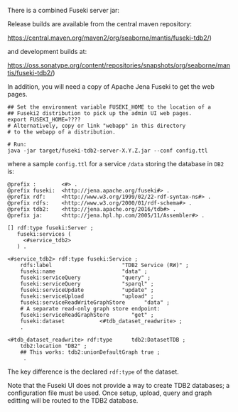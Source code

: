There is a combined Fuseki server jar:

Release builds are available from the central maven repository:

https://central.maven.org/maven2/org/seaborne/mantis/fuseki-tdb2/)

and development builds at:

https://oss.sonatype.org/content/repositories/snapshots/org/seaborne/mantis/fuseki-tdb2/)


In addition, you will need a copy of Apache Jena Fuseki to get the web pages.

```
## Set the environment variable FUSEKI_HOME to the location of a
## Fuseki2 distribution to pick up the admin UI web pages.
export FUSEKI_HOME=???? 
# Alternatively, copy or link "webapp" in this directory
# to the webapp of a distribution.

# Run:
java -jar target/fuseki-tdb2-server-X.Y.Z.jar --conf config.ttl 
```

where a sample `config.ttl` for a service `/data` storing the database
in `DB2` is:

```
@prefix :        <#> .
@prefix fuseki:  <http://jena.apache.org/fuseki#> .
@prefix rdf:     <http://www.w3.org/1999/02/22-rdf-syntax-ns#> .
@prefix rdfs:    <http://www.w3.org/2000/01/rdf-schema#> .
@prefix tdb2:    <http://jena.apache.org/2016/tdb#> .
@prefix ja:      <http://jena.hpl.hp.com/2005/11/Assembler#> .

[] rdf:type fuseki:Server ;
   fuseki:services (
     <#service_tdb2>
   ) .

<#service_tdb2> rdf:type fuseki:Service ;
    rdfs:label                      "TDB2 Service (RW)" ;
    fuseki:name                     "data" ;
    fuseki:serviceQuery             "query" ;
    fuseki:serviceQuery             "sparql" ;
    fuseki:serviceUpdate            "update" ;
    fuseki:serviceUpload            "upload" ;
    fuseki:serviceReadWriteGraphStore      "data" ;
    # A separate read-only graph store endpoint:
    fuseki:serviceReadGraphStore       "get" ;
    fuseki:dataset           <#tdb_dataset_readwrite> ;
    .

<#tdb_dataset_readwrite> rdf:type      tdb2:DatasetTDB ;
    tdb2:location "DB2" ;
    ## This works: tdb2:unionDefaultGraph true ;
     .
```

The key difference is the declared `rdf:type` of the dataset.

Note that the Fuseki UI does not provide a way to create TDB2 databases; a configuration file must be used. Once setup, upload, query and graph editting will be routed to the TDB2 database.
